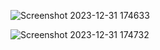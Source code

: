 ![Screenshot 2023-12-31 174633](https://github.com/Amisha0971/Checking-Number-SmallORLarge-Java/assets/136344215/7cdd0621-bd48-41b0-baee-f9b8213da1bb)




![Screenshot 2023-12-31 174732](https://github.com/Amisha0971/Checking-Number-SmallORLarge-Java/assets/136344215/603292b7-3f56-48dd-9e02-151487824aed)
